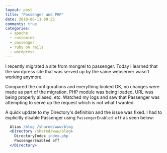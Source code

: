 ```yaml
---
layout: post
title: "Passenger and PHP"
date: 2010-06-11 09:25
comments: true
categories: 
  - apache
  - customink
  - passenger
  - ruby on rails
  - wordpress
---
```

I recently migrated a site from mongrel to passenger. Today I learned that the wordpress site that was served up by the same webserver wasn't working anymore.  

Compared the configurations and everything looked OK, no changes were made as part of the migration. PHP module was being loaded, URL was being properly aliased, etc. Watched my logs and saw that Passenger was attempting to serve up the request which is not what I wanted.  

A quick update to my Directory's definition and the issue was fixed. I had to explicitly disable Passenger using `PassengerEnabled off` as seen below:

``` apache
  Alias /blog /shared/www/blog
  <Directory /shared/www/blog>
    DirectoryIndex index.php 
    PassengerEnabled off
  </Directory>
```